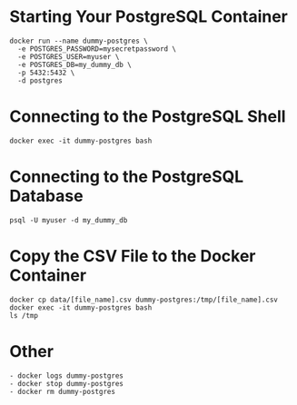 # Starting Your PostgreSQL Container
```
docker run --name dummy-postgres \
  -e POSTGRES_PASSWORD=mysecretpassword \
  -e POSTGRES_USER=myuser \
  -e POSTGRES_DB=my_dummy_db \
  -p 5432:5432 \
  -d postgres
```

# Connecting to the PostgreSQL Shell
```
docker exec -it dummy-postgres bash
```

# Connecting to the PostgreSQL Database
```
psql -U myuser -d my_dummy_db
```

# Copy the CSV File to the Docker Container
```
docker cp data/[file_name].csv dummy-postgres:/tmp/[file_name].csv
docker exec -it dummy-postgres bash
ls /tmp
```

# Other
```
- docker logs dummy-postgres
- docker stop dummy-postgres
- docker rm dummy-postgres
```